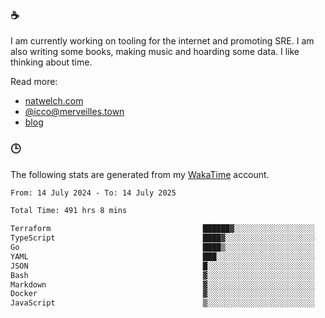### ☕

I am currently working on tooling for the internet and promoting SRE. I am also writing some books, making music and hoarding some data. I like thinking about time.

Read more:

 - [natwelch.com](https://natwelch.com)
 - [@icco@merveilles.town](https://merveilles.town/@icco)
 - [blog](https://writing.natwelch.com)

### 🕒

The following stats are generated from my [WakaTime](https://wakatime.com/@icco) account.

<!--START_SECTION:waka-->

```txt
From: 14 July 2024 - To: 14 July 2025

Total Time: 491 hrs 8 mins

Terraform                                  ██████▓░░░░░░░░░░░░░░░░░░   26.39 %
TypeScript                                 ████▓░░░░░░░░░░░░░░░░░░░░   18.18 %
Go                                         ████▒░░░░░░░░░░░░░░░░░░░░   17.47 %
YAML                                       ███░░░░░░░░░░░░░░░░░░░░░░   11.43 %
JSON                                       █░░░░░░░░░░░░░░░░░░░░░░░░   04.09 %
Bash                                       ▓░░░░░░░░░░░░░░░░░░░░░░░░   03.17 %
Markdown                                   ▓░░░░░░░░░░░░░░░░░░░░░░░░   02.89 %
Docker                                     ▓░░░░░░░░░░░░░░░░░░░░░░░░   02.48 %
JavaScript                                 ▒░░░░░░░░░░░░░░░░░░░░░░░░   01.76 %
```

<!--END_SECTION:waka-->
